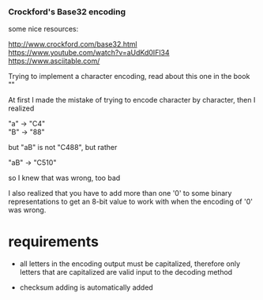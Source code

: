 ### Crockford's Base32 encoding

some nice resources:

http://www.crockford.com/base32.html<br/> 
https://www.youtube.com/watch?v=aUdKd0IFl34<br/> 
https://www.asciitable.com/<br/>


Trying to implement a character encoding, read about this one in the book ""

At first I made the mistake of trying to encode character by character,
then I realized 

"a" -> "C4"  
"B" -> "88" 

but "aB" is not "C488", but rather 

"aB" -> "C510" 

so I knew that was wrong, too bad

I also realized that you have to add more than one '0' to some
binary representations to get an 8-bit value to work with when the encoding
of '0' was wrong.

# requirements 

- all letters in the encoding output must be capitalized, therefore
  only letters that are capitalized are valid input to the decoding 
  method

- checksum adding is automatically added
